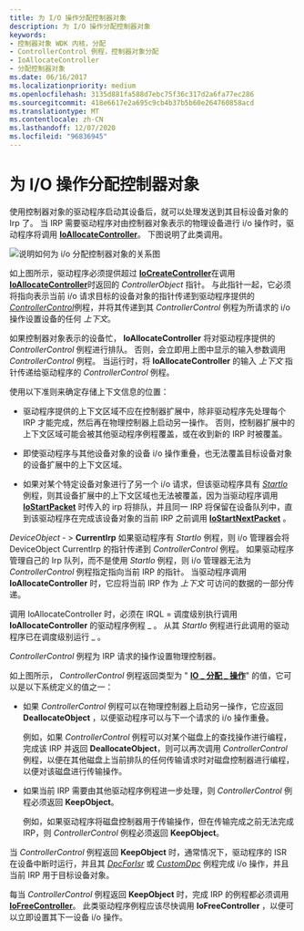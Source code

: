 ```yaml
---
title: 为 I/O 操作分配控制器对象
description: 为 I/O 操作分配控制器对象
keywords:
- 控制器对象 WDK 内核，分配
- ControllerControl 例程，控制器对象分配
- IoAllocateController
- 分配控制器对象
ms.date: 06/16/2017
ms.localizationpriority: medium
ms.openlocfilehash: 3135d881fa588d7ebc75f36c317d2a6fa77ec286
ms.sourcegitcommit: 418e6617e2a695c9cb4b37b5b60e264760858acd
ms.translationtype: MT
ms.contentlocale: zh-CN
ms.lasthandoff: 12/07/2020
ms.locfileid: "96836945"
---
```

# <a name="allocating-controller-objects-for-io-operations"></a>为 I/O 操作分配控制器对象





使用控制器对象的驱动程序启动其设备后，就可以处理发送到其目标设备对象的 Irp 了。 当 IRP 需要驱动程序对由控制器对象表示的物理设备进行 i/o 操作时，驱动程序将调用 [**IoAllocateController**](/windows-hardware/drivers/ddi/ntddk/nf-ntddk-ioallocatecontroller)。 下图说明了此类调用。

![说明如何为 i/o 分配控制器对象的关系图](images/3ctlaloc.png)

如上图所示，驱动程序必须提供超过 [**IoCreateController**](/windows-hardware/drivers/ddi/ntddk/nf-ntddk-iocreatecontroller)在调用 [**IoAllocateController**](/windows-hardware/drivers/ddi/ntddk/nf-ntddk-ioallocatecontroller)时返回的 *ControllerObject* 指针。 与此指针一起，它必须将指向表示当前 i/o 请求目标的设备对象的指针传递到驱动程序提供的 [*ControllerControl*](https://msdn.microsoft.com/library/windows/hardware/ff542049)例程，并将其传递到其 *ControllerControl* 例程为所请求的 i/o 操作设置设备的任何 *上下文*。

如果控制器对象表示的设备忙， **IoAllocateController** 将对驱动程序提供的 *ControllerControl* 例程进行排队。 否则，会立即用上图中显示的输入参数调用 *ControllerControl* 例程。 当运行时，将 **IoAllocateController** 的输入 *上下文* 指针传递给驱动程序的 *ControllerControl* 例程。

使用以下准则来确定存储上下文信息的位置：

-   驱动程序提供的上下文区域不应在控制器扩展中，除非驱动程序先处理每个 IRP 才能完成，然后再在物理控制器上启动另一操作。 否则，控制器扩展中的上下文区域可能会被其他驱动程序例程覆盖，或在收到新的 IRP 时被覆盖。

-   即使驱动程序与其他设备对象的设备 i/o 操作重叠，也无法覆盖目标设备对象的设备扩展中的上下文区域。

-   如果对某个特定设备对象进行了另一个 i/o 请求，但该驱动程序具有 [*StartIo*](/windows-hardware/drivers/ddi/wdm/nc-wdm-driver_startio) 例程，则其设备扩展中的上下文区域也无法被覆盖，因为当驱动程序调用 [**IoStartPacket**](/windows-hardware/drivers/ddi/ntifs/nf-ntifs-iostartpacket) 时传入的 irp 将排队，并且同一 IRP 将保留在设备队列中，直到该驱动程序在完成该设备对象的当前 IRP 之前调用 [**IoStartNextPacket**](/windows-hardware/drivers/ddi/ntifs/nf-ntifs-iostartnextpacket) 。

*DeviceObject* - &gt; **CurrentIrp** 如果驱动程序有 *StartIo* 例程，则 i/o 管理器会将 DeviceObject CurrentIrp 的指针传递到 *ControllerControl* 例程。 如果驱动程序管理自己的 Irp 队列，而不是使用 *StartIo* 例程，则 i/o 管理器无法为 *ControllerControl* 例程指定指向当前 IRP 的指针。 当驱动程序调用 **IoAllocateController** 时，它应将当前 IRP 作为 *上下文* 可访问的数据的一部分传递。

调用 IoAllocateController 时，必须在 IRQL = 调度级别执行调用 **IoAllocateController** 的驱动程序例程 \_ 。 从其 *StartIo* 例程进行此调用的驱动程序已在调度级别运行 \_ 。

*ControllerControl* 例程为 IRP 请求的操作设置物理控制器。

如上图所示， *ControllerControl* 例程返回类型为 " [**IO \_ 分配 \_ 操作**](/windows-hardware/drivers/ddi/wdm/ne-wdm-_io_allocation_action)" 的值，它可以是以下系统定义的值之一：

-   如果 *ControllerControl* 例程可以在物理控制器上启动另一操作，它应返回 **DeallocateObject** ，以便驱动程序可以与下一个请求的 i/o 操作重叠。

    例如，如果 *ControllerControl* 例程可以对某个磁盘上的查找操作进行编程，完成该 IRP 并返回 **DeallocateObject**，则可以再次调用 *ControllerControl* 例程，以便在其他磁盘上当前排队的任何传输请求时对磁盘控制器进行编程，以便对该磁盘进行传输操作。

-   如果当前 IRP 需要由其他驱动程序例程进一步处理，则 *ControllerControl* 例程必须返回 **KeepObject**。

    例如，如果驱动程序将磁盘控制器用于传输操作，但在传输完成之前无法完成 IRP，则 *ControllerControl* 例程必须返回 **KeepObject**。

当 *ControllerControl* 例程返回 **KeepObject** 时，通常情况下，驱动程序的 ISR 在设备中断时运行，并且其 [*DpcForIsr*](/windows-hardware/drivers/ddi/wdm/nc-wdm-io_dpc_routine) 或 [*CustomDpc*](/windows-hardware/drivers/ddi/wdm/nc-wdm-kdeferred_routine) 例程完成 i/o 操作，并且当前 IRP 用于目标设备对象。

每当 *ControllerControl* 例程返回 **KeepObject** 时，完成 IRP 的例程都必须调用 [**IoFreeController**](/windows-hardware/drivers/ddi/ntddk/nf-ntddk-iofreecontroller)。 此类驱动程序例程应该尽快调用 **IoFreeController** ，以便可以立即设置其下一设备 i/o 操作。

 

